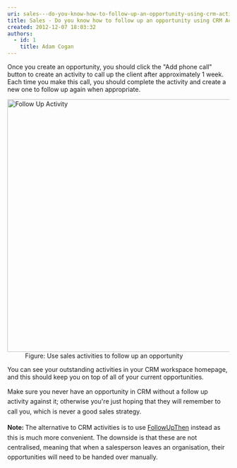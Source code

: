 ```yaml
---
uri: sales---do-you-know-how-to-follow-up-an-opportunity-using-crm-activities
title: Sales - Do you know how to follow up an opportunity using CRM Activities?
created: 2012-12-07 18:03:32
authors:
  - id: 1
    title: Adam Cogan
---
```





<span class='intro'> <p>Once you create an opportunity, you should click the &quot;Add phone call&quot; button to
          create an activity to call up the client after approximately 1 week. Each time you
          make this call, you should complete the&#160;activity and create a new one to follow up again when appropriate.</p> </span>

<dl class="image">
          <dt>
            <img alt="Follow Up Activity" src="/PublishingImages/FollowUpActivity.jpg" style="width&#58;600px;height&#58;572px;" /></dt>
          <dd>
            Figure&#58; Use sales activities to follow up an opportunity</dd>
        </dl>
        <p>
          You can see your outstanding activities in your CRM workspace homepage, and this
          should keep you on top of all of your current opportunities.</p><p><span style="line-height&#58;1.6;">Make sure you never have an opportunity in CRM without a follow up activity against
          it; otherwise you're just hoping that they will remember to call you, which is&#160;never a good
          sales strategy.&#160;</span></p><p><span style="line-height&#58;1.6;"><strong>Note&#58; </strong>The alternative to CRM activities is to use </span><a href="/do-you-follow-up-emails-effectively" style="line-height&#58;1.6;">FollowUpThen</a><span style="line-height&#58;1.6;"> instead as this is much&#160;more convenient. The downside is that these&#160;are not centralised, meaning that&#160;​wh​en a salesperson leaves an organisation, their opportunities will need to be handed over manually.</span></p>


